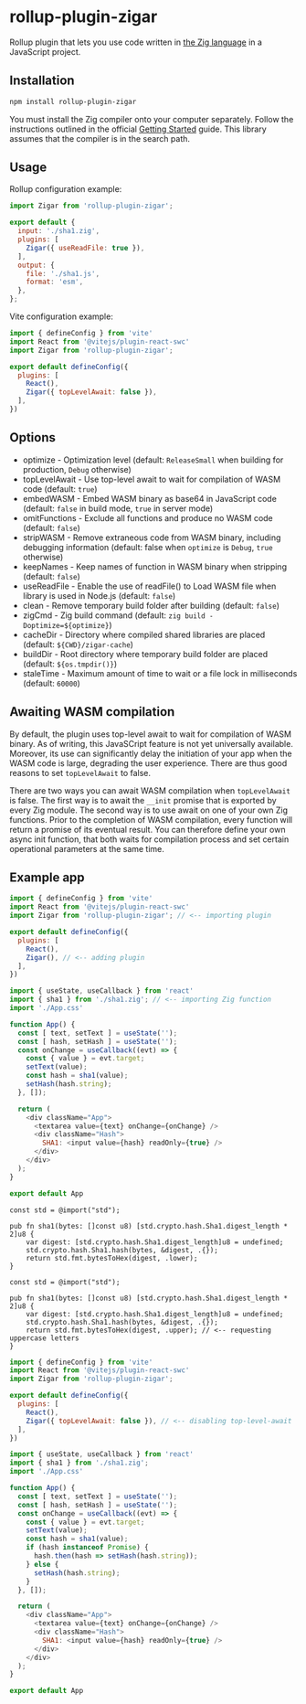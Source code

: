 # rollup-plugin-zigar

Rollup plugin that lets you use code written in [the Zig language](https://ziglang.org/) in a
JavaScript project.

## Installation

```sh
npm install rollup-plugin-zigar
```

You must install the Zig compiler onto your computer separately. Follow the instructions outlined in
the official [Getting Started](https://ziglang.org/learn/getting-started/) guide. This library
assumes that the compiler is in the search path.

## Usage

Rollup configuration example:
```js
import Zigar from 'rollup-plugin-zigar';

export default {
  input: './sha1.zig',
  plugins: [
    Zigar({ useReadFile: true }),
  ],
  output: {
    file: './sha1.js',
    format: 'esm',
  },
};
```

Vite configuration example:
```js
import { defineConfig } from 'vite'
import React from '@vitejs/plugin-react-swc'
import Zigar from 'rollup-plugin-zigar';

export default defineConfig({
  plugins: [
    React(),
    Zigar({ topLevelAwait: false }),
  ],
})
```

## Options

* optimize - Optimization level (default: `ReleaseSmall` when building for production, `Debug` otherwise)
* topLevelAwait - Use top-level await to wait for compilation of WASM code (default: `true`)
* embedWASM - Embed WASM binary as base64 in JavaScript code (default: `false` in build mode, `true` in server mode)
* omitFunctions - Exclude all functions and produce no WASM code (default: `false`)
* stripWASM - Remove extraneous code from WASM binary, including debugging information (default: false when `optimize` is `Debug`, `true` otherwise)
* keepNames - Keep names of function in WASM binary when stripping (default: `false`)
* useReadFile - Enable the use of readFile() to Load WASM file when library is used in Node.js (default: `false`)
* clean - Remove temporary build folder after building (default: `false`)
* zigCmd - Zig build command (default: `zig build -Doptimize=${optimize}`)
* cacheDir - Directory where compiled shared libraries are placed (default: `${CWD}/zigar-cache`)
* buildDir - Root directory where temporary build folder are placed (default: `${os.tmpdir()}`)
* staleTime - Maximum amount of time to wait or a file lock in milliseconds (default: `60000`)

## Awaiting WASM compilation

By default, the plugin uses top-level await to wait for compilation of WASM binary. As of writing, this JavaSCript feature is not yet universally available. Moreover, its use can significantly delay the initiation of your app when the WASM code is large, degrading the user experience. There are thus good reasons to set `topLevelAwait` to false.

There are two ways you can await WASM compilation when `topLevelAwait` is false. The first way is to await the `__init` promise that is exported by every Zig module. The second way is to use await on one of your own Zig functions. Prior to the completion of WASM compilation, every function will return a promise of its eventual result. You can therefore define your own async init function, that both waits for compilation process and set certain operational parameters at the same time.

## Example app

```js
import { defineConfig } from 'vite'
import React from '@vitejs/plugin-react-swc'
import Zigar from 'rollup-plugin-zigar'; // <-- importing plugin

export default defineConfig({
  plugins: [
    React(),
    Zigar(), // <-- adding plugin
  ],
})
```

```js
import { useState, useCallback } from 'react'
import { sha1 } from './sha1.zig'; // <-- importing Zig function
import './App.css'

function App() {
  const [ text, setText ] = useState('');
  const [ hash, setHash ] = useState('');
  const onChange = useCallback((evt) => {
    const { value } = evt.target;
    setText(value);
    const hash = sha1(value);
    setHash(hash.string);
  }, []);

  return (
    <div className="App">
      <textarea value={text} onChange={onChange} />
      <div className="Hash">
        SHA1: <input value={hash} readOnly={true} />
      </div>
    </div>
  );
}

export default App
```

```zig
const std = @import("std");

pub fn sha1(bytes: []const u8) [std.crypto.hash.Sha1.digest_length * 2]u8 {
    var digest: [std.crypto.hash.Sha1.digest_length]u8 = undefined;
    std.crypto.hash.Sha1.hash(bytes, &digest, .{});
    return std.fmt.bytesToHex(digest, .lower);
}
```

```zig
const std = @import("std");

pub fn sha1(bytes: []const u8) [std.crypto.hash.Sha1.digest_length * 2]u8 {
    var digest: [std.crypto.hash.Sha1.digest_length]u8 = undefined;
    std.crypto.hash.Sha1.hash(bytes, &digest, .{});
    return std.fmt.bytesToHex(digest, .upper); // <-- requesting uppercase letters
}
```

```js
import { defineConfig } from 'vite'
import React from '@vitejs/plugin-react-swc'
import Zigar from 'rollup-plugin-zigar';

export default defineConfig({
  plugins: [
    React(),
    Zigar({ topLevelAwait: false }), // <-- disabling top-level-await
  ],
})
```

```js
import { useState, useCallback } from 'react'
import { sha1 } from './sha1.zig';
import './App.css'

function App() {
  const [ text, setText ] = useState('');
  const [ hash, setHash ] = useState('');
  const onChange = useCallback((evt) => {
    const { value } = evt.target;
    setText(value);
    const hash = sha1(value);
    if (hash instanceof Promise) {
      hash.then(hash => setHash(hash.string));
    } else {
      setHash(hash.string);
    }
  }, []);

  return (
    <div className="App">
      <textarea value={text} onChange={onChange} />
      <div className="Hash">
        SHA1: <input value={hash} readOnly={true} />
      </div>
    </div>
  );
}

export default App
```

